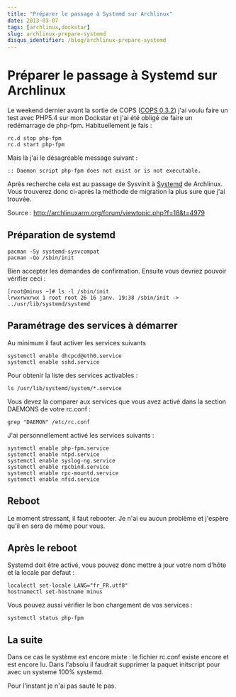 ```yaml
---
title: "Préparer le passage à Systemd sur Archlinux"
date: 2013-03-07
tags: [archlinux,dockstar]
slug: archlinux-prepare-systemd
disqus_identifier: /blog/archlinux-prepare-systemd
---
```

# Préparer le passage à Systemd sur Archlinux

Le weekend dernier avant la sortie de COPS ([COPS 0.3.2](/blog/cops-0.3.2)) j'ai voulu faire un test avec PHP5.4 sur mon Dockstar et j'ai été obligé de faire un redémarrage de php-fpm. Habituellement je fais :

```
rc.d stop php-fpm
rc.d start php-fpm
```
Mais là j'ai le désagréable message suivant :

```
:: Daemon script php-fpm does not exist or is not executable.
```
Après recherche cela est au passage de Sysvinit à [Systemd](https://wiki.archlinux.org/index.php/Systemd) de Archlinux. Vous trouverez donc ci-après la méthode de migration la plus sure que j'ai trouvée.

Source : http://archlinuxarm.org/forum/viewtopic.php?f=18&t=4979

## Préparation de systemd

```
pacman -Sy systemd-sysvcompat
pacman -Qo /sbin/init
```
Bien accepter les demandes de confirmation. Ensuite vous devriez pouvoir vérifier ceci :

```
[root@minus ~]# ls -l /sbin/init
lrwxrwxrwx 1 root root 26 16 janv. 19:38 /sbin/init -> ../usr/lib/systemd/systemd
```

## Paramétrage des services à démarrer

Au minimum il faut activer les services suivants

```
systemctl enable dhcpcd@eth0.service
systemctl enable sshd.service
```

Pour obtenir la liste des services activables :

```
ls /usr/lib/systemd/system/*.service
```

Vous devez la comparer aux services que vous avez activé dans la section DAEMONS de votre rc.conf :

```
grep "DAEMON" /etc/rc.conf
```

J'ai personnellement activé les services suivants :

```
systemctl enable php-fpm.service
systemctl enable ntpd.service
systemctl enable syslog-ng.service
systemctl enable rpcbind.service
systemctl enable rpc-mountd.service
systemctl enable nfsd.service
```

## Reboot

Le moment stressant, il faut rebooter. Je n'ai eu aucun problème et j'espère qu'il en sera de même pour vous.

## Après le reboot

Systemd doit être activé, vous pouvez donc mettre à jour votre nom d'hôte et la locale par defaut :

```
localectl set-locale LANG="fr_FR.utf8"
hostnamectl set-hostname minus
```

Vous pouvez aussi vérifier le bon chargement de vos services : 

```
systemctl status php-fpm
```

## La suite

Dans ce cas le système est encore mixte : le fichier rc.conf existe encore et est encore lu. Dans l'absolu il faudrait supprimer la paquet initscript pour avec un systeme 100% systemd.

Pour l'instant je n'ai pas sauté le pas.
